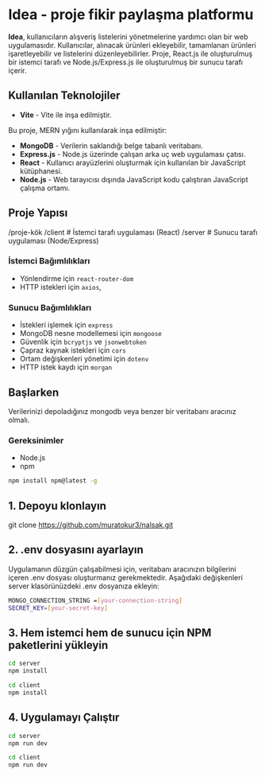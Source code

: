 # Idea - proje fikir paylaşma platformu

**Idea**, kullanıcıların alışveriş listelerini yönetmelerine yardımcı olan bir web uygulamasıdır. Kullanıcılar, alınacak ürünleri ekleyebilir, tamamlanan ürünleri işaretleyebilir ve listelerini düzenleyebilirler. Proje, React.js ile oluşturulmuş bir istemci tarafı ve Node.js/Express.js ile oluşturulmuş bir sunucu tarafı içerir.

## Kullanılan Teknolojiler

- **Vite** - Vite ile inşa edilmiştir.
 
Bu proje, MERN yığını kullanılarak inşa edilmiştir:

- **MongoDB** - Verilerin saklandığı belge tabanlı veritabanı.
- **Express.js** - Node.js üzerinde çalışan arka uç web uygulaması çatısı.
- **React** - Kullanıcı arayüzlerini oluşturmak için kullanılan bir JavaScript kütüphanesi.
- **Node.js** - Web tarayıcısı dışında JavaScript kodu çalıştıran JavaScript çalışma ortamı.

## Proje Yapısı
/proje-kök
/client # İstemci tarafı uygulaması (React)
/server # Sunucu tarafı uygulaması (Node/Express)


### İstemci Bağımlılıkları

- Yönlendirme için `react-router-dom`
- HTTP istekleri için `axios`,

### Sunucu Bağımlılıkları

- İstekleri işlemek için `express`
- MongoDB nesne modellemesi için `mongoose`
- Güvenlik için `bcryptjs` ve `jsonwebtoken`
- Çapraz kaynak istekleri için `cors`
- Ortam değişkenleri yönetimi için `dotenv`
- HTTP istek kaydı için `morgan`

## Başlarken

Verilerinizi depoladığınız mongodb veya benzer bir veritabanı aracınız olmalı.

### Gereksinimler

- Node.js
- npm
```bash
npm install npm@latest -g
```
## 1. Depoyu klonlayın
git clone https://github.com/muratokur3/nalsak.git

## 2. .env dosyasını ayarlayın
Uygulamanın düzgün çalışabilmesi için, veritabanı aracınızın bilgilerini içeren .env dosyası oluşturmanız gerekmektedir. Aşağıdaki değişkenleri server klasörünüzdeki .env dosyanıza ekleyin:
```bash
MONGO_CONNECTION_STRING =[your-connection-string]
SECRET_KEY=[your-secret-key]
```

## 3. Hem istemci hem de sunucu için NPM paketlerini yükleyin
```bash
cd server
npm install
```

```bash
cd client
npm install
```

## 4. Uygulamayı Çalıştır
```bash
cd server
npm run dev
```
```bash
cd client
npm run dev
```
